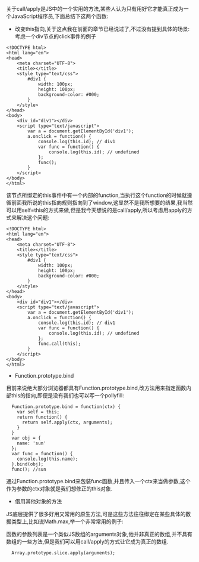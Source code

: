 关于call/apply是JS中的一个实用的方法,某些人认为只有用好它才能真正成为一个JavaScript程序员,下面总结下这两个函数:

- 改变this指向,关于这点我在前面的章节已经说过了,不过没有提到具体的场景: 考虑一个div节点的click事件的例子

```
<!DOCTYPE html>
<html lang="en">
<head>
    <meta charset="UTF-8">
    <title></title>
    <style type="text/css">
        #div1 {
            width: 100px;
            height: 100px;
            background-color: #000; 
        }
    </style>
</head>
<body>
    <div id="div1"></div>
    <script type="text/javascript">
        var a = document.getElementById('div1');
        a.onclick = function() {
            console.log(this.id); // div1
            var func = function() {
                console.log(this.id); // undefined
            };
            func();
        }
    </script>
</body>
</html>
```
该节点所绑定的this事件中有一个内部的function,当执行这个function的时候就遵循前面我所说的this指向规则指向到了window,这显然不是我所想要的结果,我当然可以用self=this的方式来做,但是我今天想说的是call/apply,所以考虑用apply的方式来解决这个问题:

```
<!DOCTYPE html>
<html lang="en">
<head>
    <meta charset="UTF-8">
    <title></title>
    <style type="text/css">
        #div1 {
            width: 100px;
            height: 100px;
            background-color: #000; 
        }
    </style>
</head>
<body>
    <div id="div1"></div>
    <script type="text/javascript">
        var a = document.getElementById('div1');
        a.onclick = function() {
            console.log(this.id); // div1
            var func = function() {
                console.log(this.id); // undefined
            };
            func.call(this);
        }
    </script>
</body>
</html>
```

- Function.prototype.bind

目前来说绝大部分浏览器都具有Function.prototype.bind,改方法用来指定函数内部this的指向,即便是没有我们也可以写一个pollyfill:

```
  Function.prototype.bind = function(ctx) {
    var self = this;
    return function() {
      return self.apply(ctx, arguments);
    }
  }
  var obj = {
    name: 'sun'
  };
  var func = function() {
    console.log(this.name);
  }.bind(obj);
  func(); //sun
```
通过Function.prototype.bind来包装func函数,并且传入一个ctx来当做参数,这个作为参数的ctx对象就是我们想修正的this对象.

- 借用其他对象的方法

JS底层提供了很多好用又常用的原生方法,可是这些方法往往绑定在某些具体的数据类型上,比如说Math.max,举一个非常常用的例子:

函数的参数列表是一个类似JS数组的arguments对象,他并非真正的数组,并不具有数组的一些方法,但是我们可以用call/apply的方式让它成为真正的数组.

```
  Array.prototype.slice.apply(arguments);
```
